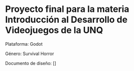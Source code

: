 # Proyecto final para la materia Introducción al Desarrollo de Videojuegos de la UNQ


Plataforma: Godot

Género: Survival Horror

Documento de diseño: []
